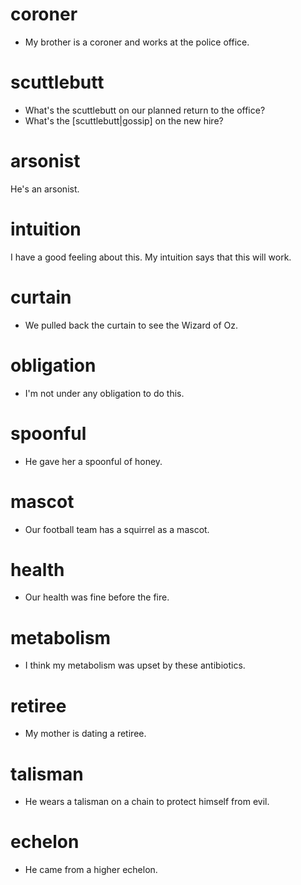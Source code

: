 # coroner
- My brother is a coroner and works at the police office.

# scuttlebutt
- What's the scuttlebutt on our planned return to the office?
- What's the [scuttlebutt|gossip] on the new hire?


# arsonist
He's an arsonist.

# intuition
I have a good feeling about this. My intuition says that this will work.

# curtain
- We pulled back the curtain to see the Wizard of Oz.

# obligation
- I'm not under any obligation to do this.
# spoonful
- He gave her a spoonful of honey.

# mascot
- Our football team has a squirrel as a mascot.
# health 
- Our health was fine before the fire.
# metabolism
- I think my metabolism was upset by these antibiotics.
# retiree
- My mother is dating a retiree.

# talisman
- He wears a talisman on a chain to protect himself from evil.

# echelon
- He came from a higher echelon.
